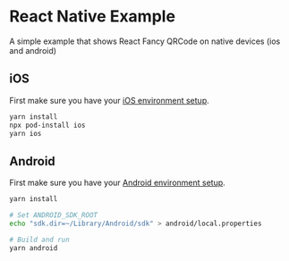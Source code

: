 # React Native Example

A simple example that shows React Fancy QRCode on native devices (ios and android)

## iOS

First make sure you have your [iOS environment setup](https://reactnative.dev/docs/environment-setup).

```bash
yarn install
npx pod-install ios
yarn ios
```

## Android

First make sure you have your [Android environment setup](https://reactnative.dev/docs/environment-setup).

```bash
yarn install

# Set ANDROID_SDK_ROOT
echo "sdk.dir=~/Library/Android/sdk" > android/local.properties

# Build and run
yarn android
```
